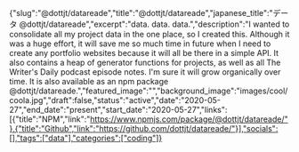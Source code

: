 {"slug":"@dottjt/datareade","title":"@dottjt/datareade","japanese_title":"データ @dottjt/datareade","excerpt":"data. data. data.","description":"I wanted to consolidate all my project data in the one place, so I created this. Although it was a huge effort, it will save me so much time in future when I need to create any portfolio websites because it will all be there in a simple API. It also contains a heap of generator functions for projects, as well as all The Writer's Daily podcast episode notes. I'm sure it will grow organically over time. It is also available as an npm package @dottjt/datareade.","featured_image":"","background_image":"images/cool/coola.jpg","draft":false,"status":"active","date":"2020-05-27","end_date":"present","start_date":"2020-05-27","links":[{"title":"NPM","link":"https://www.npmjs.com/package/@dottjt/datareade/"},{"title":"Github","link":"https://github.com/dottjt/datareade/"}],"socials":[],"tags":["data"],"categories":["coding"]}